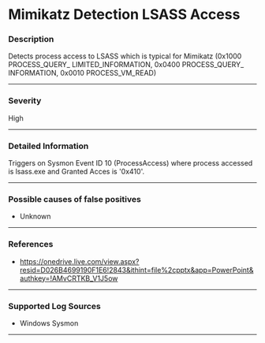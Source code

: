 # Mimikatz Detection LSASS Access
### Description

Detects process access to LSASS which is typical for Mimikatz (0x1000 PROCESS_QUERY_ LIMITED_INFORMATION, 0x0400 PROCESS_QUERY_ INFORMATION, 0x0010 PROCESS_VM_READ)

-------------------
### Severity

High

-------------------

### Detailed Information

Triggers on Sysmon Event ID 10 (ProcessAccess) where process accessed is lsass.exe and Granted Acces is '0x410'.

-------------------

### Possible causes of false positives

- Unknown

-------------------
### References

- https://onedrive.live.com/view.aspx?resid=D026B4699190F1E6!2843&ithint=file%2cpptx&app=PowerPoint&authkey=!AMvCRTKB_V1J5ow

-------------------
### Supported Log Sources

- Windows Sysmon

-------------------
